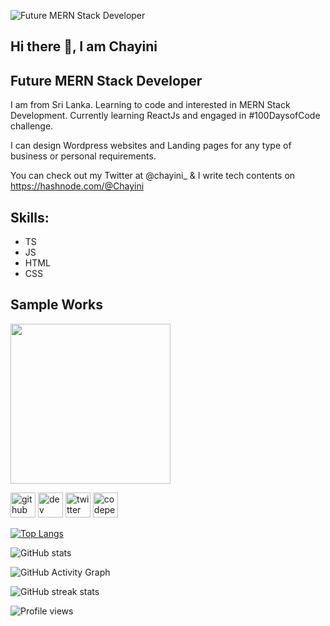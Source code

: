 ![Future MERN Stack Developer](https://github.com/ChayiniKV/ChayiniKV/blob/main/Future%20MERN%20Stack%20Developer.png)

## Hi there 👋, I am Chayini
## Future MERN Stack Developer

I am from Sri Lanka. Learning to code and interested in MERN Stack Development. Currently learning ReactJs and engaged in #100DaysofCode challenge.

I can design Wordpress websites and Landing pages for any type of business or personal requirements.

You can check out my Twitter at @chayini_ & I write tech contents on https://hashnode.com/@Chayini

## Skills: 
* TS 
* JS 
* HTML 
* CSS

## Sample Works
<a href='https://chayini.hashnode.dev/framework-vs-library' target='_blank'/><img src='https://github.com/ChayiniKV/ChayiniKV/blob/main/Pink%20Minimalist%20Surprising%20Facts%20About%20Blogging%20Blog%20Banner.gif' width='256'/>

[<img src='https://cdn.jsdelivr.net/npm/simple-icons@3.0.1/icons/github.svg' alt='github' height='40'>](https://github.com/ChayiniKV)  [<img src='https://cdn.jsdelivr.net/npm/simple-icons@3.0.1/icons/hashnode.svg' alt='dev' height='40'>](https://hashnode.com/@Chayini)  [<img src='https://cdn.jsdelivr.net/npm/simple-icons@3.0.1/icons/twitter.svg' alt='twitter' height='40'>](https://twitter.com/@chayini_)  [<img src='https://cdn.jsdelivr.net/npm/simple-icons@3.0.1/icons/codepen.svg' alt='codepen' height='40'>](https://codepen.io/https://codepen.io/SajiniKV)  

[![Top Langs](https://github-readme-stats.vercel.app/api/top-langs/?username=ChayiniKV)](https://github.com/anuraghazra/github-readme-stats)

![GitHub stats](https://github-readme-stats.vercel.app/api?username=ChayiniKV&show_icons=true)  

![GitHub Activity Graph](https://activity-graph.herokuapp.com/graph?username=ChayiniKV)  

![GitHub streak stats](https://github-readme-streak-stats.herokuapp.com/?user=ChayiniKV)  

![Profile views](https://gpvc.arturio.dev/ChayiniKV)  
